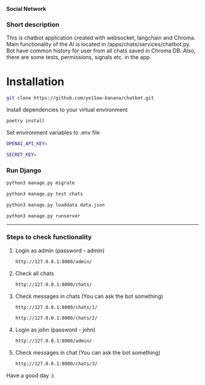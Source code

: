 **Social Network**

### Short description
This is chatbot application created with
websocket, langchain and Chroma. Main functionality
of the AI is located in /apps/chats/services/chatbot.py.
Bot have common history for user from all chats saved in Chroma DB.
Also, there are some tests, permissions, signals etc. in the app.

# Installation

```sh
git clone https://github.com/ye11ow-banana/chatbot.git
```

Install dependencies to your virtual environment
```sh
poetry install
```

Set environment variables to .env file
```sh
OPENAI_API_KEY=
```
```sh
SECRET_KEY=
```

### Run Django
```sh
python3 manage.py migrate
```
```sh
python3 manage.py test chats
```
```sh
python3 manage.py loaddata data.json
```
```sh
python3 manage.py runserver
```

---

### Steps to check functionality

1. Login as admin (password - admin)
    ```sh
    http://127.0.0.1:8000/admin/
    ```
2. Check all chats
    ```sh
    http://127.0.0.1:8000/chats/
    ```
3. Check messages in chats (You can ask the bot something)
    ```sh
    http://127.0.0.1:8000/chats/1/
    ```
    ```sh
    http://127.0.0.1:8000/chats/2/
    ```
4. Login as john (password - john)
    ```sh
    http://127.0.0.1:8000/admin/
    ```
5. Check messages in chat (You can ask the bot something)
    ```sh
    http://127.0.0.1:8000/chats/3/
    ```

Have a good day :)
